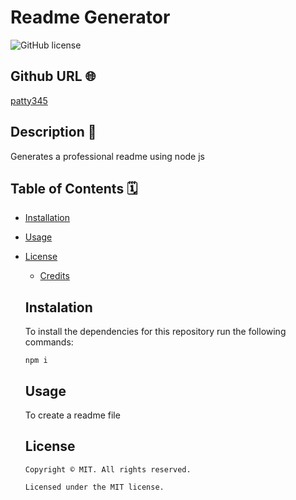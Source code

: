 # Readme Generator 
  ![GitHub license](https://img.shields.io/badge/license-MIT-yellowgreen.svg)
  
  ## Github URL 🌐
   [patty345](https://github.com/patty345/)

   ## Description 📝

   Generates a professional readme using node js

   ## Table of Contents 🗓

   * [Installation](#dependencies)

   * [Usage](#usage)

   
* [License](#license)


   * [Credits](#credits)
   
  
  ## Instalation 
  
  To install the dependencies for this repository run the following commands:

  ```
  npm i
  ```

  ## Usage
  To create a readme file

  ## License 

      Copyright © MIT. All rights reserved. 
      
      Licensed under the MIT license.
  